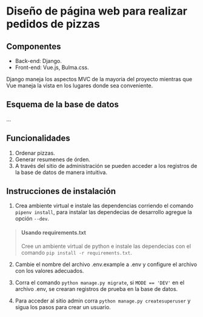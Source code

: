 # Diseño de página web para realizar pedidos de pizzas

## Componentes

* Back-end: Django.
* Front-end: Vue.js, Bulma.css.

Django maneja los aspectos MVC de la mayoria del proyecto mientras que Vue maneja la vista en los lugares donde sea conveniente.

## Esquema de la base de datos

...

## Funcionalidades

1. Ordenar pizzas.
2. Generar resumenes de órden.
2. A través del sitio de administración se  pueden acceder a los registros de la base de datos de manera intuitiva.

## Instrucciones de instalación

1. Crea ambiente virtual e instale las dependencias corriendo el comando `pipenv install`, para instalar las dependecias de desarrollo agregue la opción `--dev`.

> #### Usando requirements.txt
> 
> Cree un ambiente virtual de python e instale las dependecias con el comando `pip install -r requirements.txt`.

2. Cambie el nombre del archivo .env.example a .env y configure el archivo con los valores adecuados.

3. Corra el comando `python manage.py migrate`, si `MODE == 'DEV'` en el archivo .env, se crearan registros de prueba en la base de datos.

4. Para acceder al sitio admin corra `python manage.py createsuperuser` y sigua los pasos para crear un usuario.
